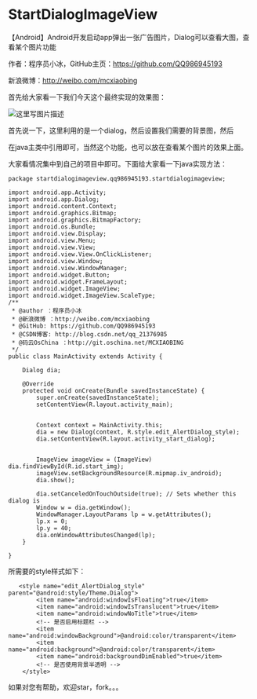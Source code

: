 # StartDialogImageView
【Android】Android开发启动app弹出一张广告图片，Dialog可以查看大图，查看某个图片功能

作者：程序员小冰，GitHub主页：https://github.com/QQ986945193 

新浪微博：http://weibo.com/mcxiaobing 

首先给大家看一下我们今天这个最终实现的效果图： 

![这里写图片描述](http://img.blog.csdn.net/20160919101351484)

首先说一下，这里利用的是一个dialog，然后设置我们需要的背景图，然后

在java主类中引用即可，当然这个功能，也可以放在查看某个图片的效果上面。

大家看情况集中到自己的项目中即可。下面给大家看一下java实现方法：

```
package startdialogimageview.qq986945193.startdialogimageview;

import android.app.Activity;
import android.app.Dialog;
import android.content.Context;
import android.graphics.Bitmap;
import android.graphics.BitmapFactory;
import android.os.Bundle;
import android.view.Display;
import android.view.Menu;
import android.view.View;
import android.view.View.OnClickListener;
import android.view.Window;
import android.view.WindowManager;
import android.widget.Button;
import android.widget.FrameLayout;
import android.widget.ImageView;
import android.widget.ImageView.ScaleType;
/**
 * @author ：程序员小冰
 * @新浪微博 ：http://weibo.com/mcxiaobing
 * @GitHub: https://github.com/QQ986945193
 * @CSDN博客: http://blog.csdn.net/qq_21376985
 * @码云OsChina ：http://git.oschina.net/MCXIAOBING
 */
public class MainActivity extends Activity {

    Dialog dia;

    @Override
    protected void onCreate(Bundle savedInstanceState) {
        super.onCreate(savedInstanceState);
        setContentView(R.layout.activity_main);


        Context context = MainActivity.this;
        dia = new Dialog(context, R.style.edit_AlertDialog_style);
        dia.setContentView(R.layout.activity_start_dialog);


        ImageView imageView = (ImageView) dia.findViewById(R.id.start_img);
        imageView.setBackgroundResource(R.mipmap.iv_android);
        dia.show();

        dia.setCanceledOnTouchOutside(true); // Sets whether this dialog is
        Window w = dia.getWindow();
        WindowManager.LayoutParams lp = w.getAttributes();
        lp.x = 0;
        lp.y = 40;
        dia.onWindowAttributesChanged(lp);
    }

}
```
所需要的style样式如下：

```
   <style name="edit_AlertDialog_style" parent="@android:style/Theme.Dialog">
        <item name="android:windowIsFloating">true</item>
        <item name="android:windowIsTranslucent">true</item>
        <item name="android:windowNoTitle">true</item>
        <!-- 是否启用标题栏 -->
        <item name="android:windowBackground">@android:color/transparent</item>
        <item name="android:background">@android:color/transparent</item>
        <item name="android:backgroundDimEnabled">true</item>
        <!-- 是否使用背景半透明 -->
    </style>
```
如果对您有帮助，欢迎star，fork。。。
